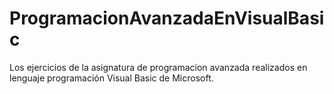 # ProgramacionAvanzadaEnVisualBasic
Los ejercicios de la asignatura de programacion avanzada realizados en lenguaje programación Visual Basic de Microsoft.
